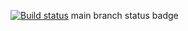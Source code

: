 [![Build status](https://ci.appveyor.com/api/projects/status/mamey407hw24wyta?svg=true)](https://ci.appveyor.com/project/GalkinaDa/homework-ci)
main branch status badge
